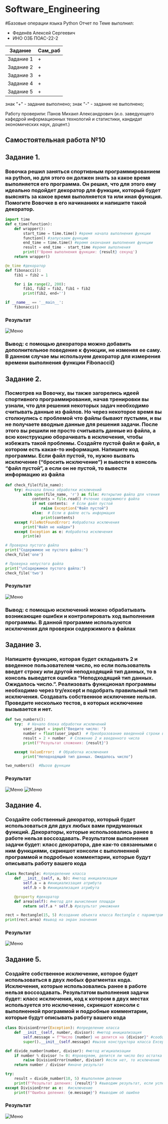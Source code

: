 # Software_Engineering
#Базовые операции языка Python
Отчет по Теме выполнил:
- Феденёв Алексей Сергеевич
- ИНО ОЗБ ПОАС-22-2

| Задание | Сам_раб |
| ------ | ------ |
| Задание 1 | + |
| Задание 2 | + | 
| Задание 3 | + |
| Задание 4 | + |
| Задание 5 | + |

знак "+" - задание выполнено; знак "-" - задание не выполнено;

Работу проверили: Панов Михаил Александрович
(и.о. заведующего кафедрой информационных технологий и статистики,
кандидат экономических наук, доцент.)

## Самостоятельная работа №10
## Задание 1.
###   Вовочка решил заняться спортивным программированием на python, но для этого он должен знать за какое время выполняется его программа. Он решил, что для этого ему идеально подойдет декоратор для функции, который будет выяснять за какое время выполняется та или иная функция. Помогите Вовочке в его начинаниях и напишите такой декоратор.

```python
import time
def e_time(function):
    def wrapper():
        start_time = time.time() #время начала выполнения функции
        function() #запускаем функцию
        end_time = time.time() #время окончания выполнения функции
        result = end_time - start_time #время выполнения
        print(f'Время выполнения функции: {result} секунд')
    return wrapper()

@e_time #декоратор
def fibonacci():
    fib1 = fib2 = 1

    for i in range(2, 200):
        fib1, fib2 = fib2, fib1 + fib2
        print(fib2, end='')

if __name__ == '__main__':
    fibonacci()
```
### Результат
![Меню](https://github.com/AlekseyFedenev/Software_Engineering/blob/Tema10/pic/tema101.png)
### Вывод: с помощью декоратора можно добавить дополнительное поведение к функции, не изменяя ее саму. В данном случае мы используем декоратор для измерения времени выполнения функции Fibonacci()

## Задание 2.
###  Посмотрев на Вовочку, вы также загорелись идеей спортивного программирования, начав тренировки вы узнали, что для решения некоторых задач необходимо считывать данные из файлов. Но через некоторое время вы столкнулись с проблемой что файлы бывают пустыми, и вы не получаете вводные данные для решения задачи. После этого вы решили не просто считывать данные из файла, а всю конструкцию оборачивать в исключения, чтобы избежать такой проблемы. Создайте пустой файл и файл, в котором есть какая-то информация. Напишите код программы. Если файл пустой, то, нужно вызвать исключение (“бросить исключение”) и вывести в консоль “файл пустой”, а если он не пустой, то вывести информацию из файла

```python
def check_file(file_name):
    try: #начала блока обработки исключений
        with open(file_name, 'r') as file: #открытие файла для чтения
            contents = file.read() #чтение содержимого файла
            if not contents:  # Если файл пустой
                raise Exception("Файл пустой")
            else:  # Если в файле есть информация
                print(contents)
    except FileNotFoundError: #обработка исключения
        print("Файл не найден")
    except Exception as e: #обработка исключения
        print(e)

# Проверка пустого файла
print("Содержимое не пустого файла:")
check_file('one')

# Проверка непустого файла
print("\nСодержимое пустого файла:")
check_file('two')
```
### Результат
![Меню](https://github.com/AlekseyFedenev/Software_Engineering/blob/Tema10/pic/tema102.png)
### Вывод: с помощью исключений можно обрабатывать возникающие ошибки и контролировать ход выполнения программы. В данной программе используются исключения для проверки содержимого в файлах

## Задание 3.
###  Напишите функцию, которая будет складывать 2 и введенное пользователем число, но если пользователь введет строку или другой неподходящий тип данных, то в консоль выведется ошибка “Неподходящий тип данных. Ожидалось число.”. Реализовать функционал программы необходимо через try/except и подобрать правильный тип исключения. Создавать собственное исключение нельзя. Проведите несколько тестов, в которых исключение вызывается и нет.

```python
def two_numbers():
    try:  # Начало блока обработки исключений
        user_input = input("Введите число: ")
        number = float(user_input)  # Преобразование введенной строки в число типа float
        result = 2 + number  # Сложение 2 и введенного числа
        print(f"Результат сложения: {result}")

    except ValueError:  # Обработка исключения
        print("Неподходящий тип данных. Ожидалось число")

two_numbers()  #Вызов функции
```
### Результат
![Меню](https://github.com/AlekseyFedenev/Software_Engineering/blob/Tema10/pic/tema103.png)
![Меню](https://github.com/AlekseyFedenev/Software_Engineering/blob/Tema10/pic/tema1031.png)

## Задание 4.
###  Создайте собственный декоратор, который будет использоваться для двух любых вами придуманных функций. Декораторы, которые использовались ранее в работе нельзя воссоздавать. Результатом выполнения задачи будет: класс декоратора, две как-то связанными с ним функциями, скриншот консоли с выполненной программой и подробные комментарии, которые будут описывать работу вашего кода

```python
class Rectangle: #определение класса
    def __init__(self, a, b): #метод инициализации
        self.a = a #инициализзация атрибута
        self.b = b #инициализация атрибута

    @property #декоратор
    def area(self): #метод для вычисления площади
        return self.a * self.b #результат умножения

rect = Rectangle(15, 5) #создание объекта класса Rectangle с параметрами
print(rect.area) #вывод на экран значения
```
### Результат
![Меню](https://github.com/AlekseyFedenev/Software_Engineering/blob/Tema10/pic/tema104.png)

## Задание 5.
### Создайте собственное исключение, которое будет использоваться в двух любых фрагментах кода. Исключения, которые использовались ранее в работе нельзя воссоздавать. Результатом выполнения задачи будет: класс исключения, код к котором в двух местах используется это исключение, скриншот консоли с выполненной программой и подробные комментарии, которые будут описывать работу вашего кода

```python
class DivisionError(Exception): #определение класса
    def __init__(self, number, divisor): #метод инициализация
        self.message = f"Число {number} не делится на {divisor}" #сообщение об ошибке
        super().__init__(self.message) #вызов конструктора класса Exception

def divide_number(number, divisor): #метод игициализации
    if number % divisor != 0: #проверяем, делится ли число без остатка
        raise DivisionError(number, divisor) #если нет, то исключение
    return number / divisor #иначе результат

try:
    result = divide_number(10, 5) #выполняем деление
    print(f"Результат деления: {result}") #выводим результат, если успешно
except DivisionError as e:  #исключение
    print(f"Ошибка деления: {e.message}") #выводим об ошибке
```
### Результат
![Меню](https://github.com/AlekseyFedenev/Software_Engineering/blob/Tema10/pic/tema105.png)

